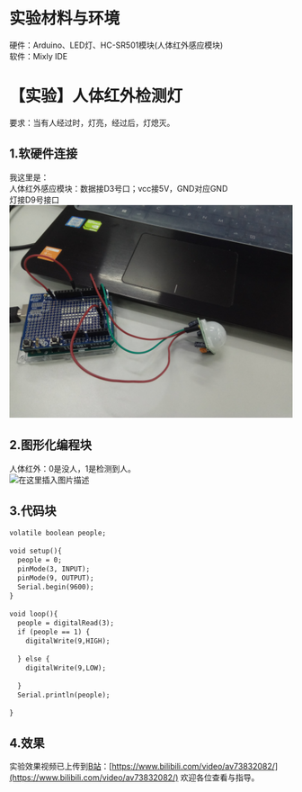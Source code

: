 # 实验材料与环境
硬件：Arduino、LED灯、HC-SR501模块(人体红外感应模块)  
软件：Mixly IDE

# 【实验】人体红外检测灯
要求：当有人经过时，灯亮，经过后，灯熄灭。  
## 1.软硬件连接
我这里是：  
人体红外感应模块：数据接D3号口；vcc接5V，GND对应GND  
灯接D9号接口  
![在这里插入图片描述](https://raw.githubusercontent.com/liangyingshi0/Arduino/master/Mixly%E4%BA%BA%E4%BD%93%E7%BA%A2%E5%A4%96%E6%A3%80%E6%B5%8B%E7%81%AF/photo/%E4%BA%BA%E4%BD%93.jpg)
## 2.图形化编程块
人体红外：0是没人，1是检测到人。  
![在这里插入图片描述](https://img-blog.csdnimg.cn/20191029194332816.PNG?x-oss-process=image/watermark,type_ZmFuZ3poZW5naGVpdGk,shadow_10,text_aHR0cHM6Ly9ibG9nLmNzZG4ubmV0L3FxXzQyNzY3NjQ3,size_16,color_FFFFFF,t_70)
## 3.代码块

```
volatile boolean people;

void setup(){
  people = 0;
  pinMode(3, INPUT);
  pinMode(9, OUTPUT);
  Serial.begin(9600);
}

void loop(){
  people = digitalRead(3);
  if (people == 1) {
    digitalWrite(9,HIGH);

  } else {
    digitalWrite(9,LOW);

  }
  Serial.println(people);

}
```

## 4.效果
实验效果视频已上传到[B站](https://www.bilibili.com/video/av73832082/)：[https://www.bilibili.com/video/av73832082/](https://www.bilibili.com/video/av73832082/)
欢迎各位查看与指导。
